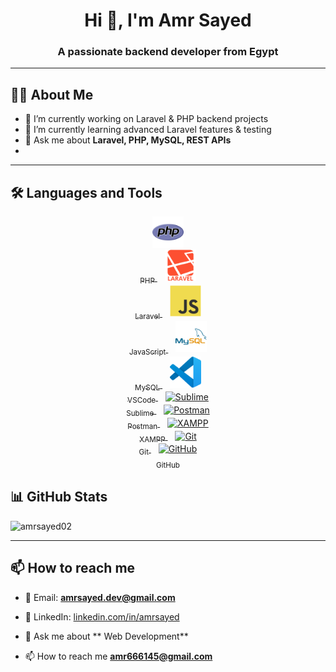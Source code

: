 
<h1 align="center">Hi 👋, I'm Amr Sayed</h1>
<h3 align="center">A passionate backend developer from Egypt</h3>

---

## 👨‍💻 About Me

- 💼 I’m currently working on Laravel & PHP backend projects  
- 🌱 I’m currently learning advanced Laravel features & testing  
- 💬 Ask me about **Laravel, PHP, MySQL, REST APIs**
- 
---

## 🛠️ Languages and Tools

<p align="center">
  <a href="https://www.php.net" target="_blank">
    <img src="https://raw.githubusercontent.com/devicons/devicon/master/icons/php/php-original.svg" width="50" alt="PHP"/><br/><sub>PHP</sub>
  </a>
  &nbsp;&nbsp;
  <a href="https://laravel.com/" target="_blank">
    <img src="https://raw.githubusercontent.com/devicons/devicon/master/icons/laravel/laravel-plain-wordmark.svg" width="50" alt="Laravel"/><br/><sub>Laravel</sub>
  </a>
  &nbsp;&nbsp;
  <a href="https://developer.mozilla.org/en-US/docs/Web/JavaScript" target="_blank">
    <img src="https://raw.githubusercontent.com/devicons/devicon/master/icons/javascript/javascript-original.svg" width="50" alt="JavaScript"/><br/><sub>JavaScript</sub>
  </a>
  &nbsp;&nbsp;
  <a href="https://www.mysql.com/" target="_blank">
    <img src="https://raw.githubusercontent.com/devicons/devicon/master/icons/mysql/mysql-original-wordmark.svg" width="50" alt="MySQL"/><br/><sub>MySQL</sub>
  </a>
  &nbsp;&nbsp;
  <a href="https://code.visualstudio.com/" target="_blank">
    <img src="https://raw.githubusercontent.com/devicons/devicon/master/icons/vscode/vscode-original.svg" width="50" alt="VSCode"/><br/><sub>VSCode</sub>
  </a>
  &nbsp;&nbsp;
  <a href="https://www.sublimetext.com/" target="_blank">
    <img src="https://upload.wikimedia.org/wikipedia/en/d/d2/Sublime_Text_3_logo.png" width="50" alt="Sublime"/><br/><sub>Sublime</sub>
  </a>
  &nbsp;&nbsp;
  <a href="https://www.postman.com/" target="_blank">
    <img src="https://www.vectorlogo.zone/logos/getpostman/getpostman-icon.svg" width="50" alt="Postman"/><br/><sub>Postman</sub>
  </a>
  &nbsp;&nbsp;
  <a href="https://www.apachefriends.org/" target="_blank">
    <img src="https://upload.wikimedia.org/wikipedia/commons/7/79/XAMPP_logo.svg" width="50" alt="XAMPP"/><br/><sub>XAMPP</sub>
  </a>
  &nbsp;&nbsp;
  <a href="https://git-scm.com/" target="_blank">
    <img src="https://www.vectorlogo.zone/logos/git-scm/git-scm-icon.svg" width="50" alt="Git"/><br/><sub>Git</sub>
  </a>
  &nbsp;&nbsp;
  <a href="https://github.com/" target="_blank">
    <img src="https://cdn.jsdelivr.net/gh/devicons/devicon/icons/github/github-original.svg" width="50" alt="GitHub"/><br/><sub>GitHub</sub>
  </a>
</p>


## 📊 GitHub Stats

<p align="left">
  <img src="https://github-readme-stats.vercel.app/api?username=Amrsayed02&show_icons=true&locale=en" alt="amrsayed02" />
</p>

---

## 📫 How to reach me

- 💌 Email: **amrsayed.dev@gmail.com**
- 💼 LinkedIn: [linkedin.com/in/amrsayed](https://www.linkedin.com/in/amrsayed)

- 💬 Ask me about ** Web Development**

- 📫 How to reach me **amr666145@gmail.com**


